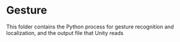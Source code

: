# Gesture

This folder contains the Python process for gesture recognition and localization, and the output file that Unity reads